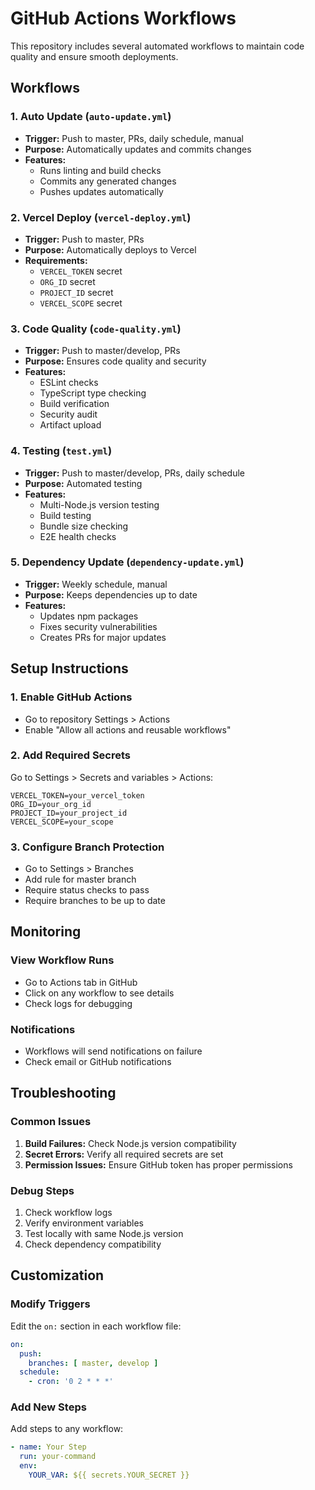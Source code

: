 # GitHub Actions Workflows

This repository includes several automated workflows to maintain code quality and ensure smooth deployments.

## Workflows

### 1. Auto Update (`auto-update.yml`)
- **Trigger:** Push to master, PRs, daily schedule, manual
- **Purpose:** Automatically updates and commits changes
- **Features:**
  - Runs linting and build checks
  - Commits any generated changes
  - Pushes updates automatically

### 2. Vercel Deploy (`vercel-deploy.yml`)
- **Trigger:** Push to master, PRs
- **Purpose:** Automatically deploys to Vercel
- **Requirements:**
  - `VERCEL_TOKEN` secret
  - `ORG_ID` secret
  - `PROJECT_ID` secret
  - `VERCEL_SCOPE` secret

### 3. Code Quality (`code-quality.yml`)
- **Trigger:** Push to master/develop, PRs
- **Purpose:** Ensures code quality and security
- **Features:**
  - ESLint checks
  - TypeScript type checking
  - Build verification
  - Security audit
  - Artifact upload

### 4. Testing (`test.yml`)
- **Trigger:** Push to master/develop, PRs, daily schedule
- **Purpose:** Automated testing
- **Features:**
  - Multi-Node.js version testing
  - Build testing
  - Bundle size checking
  - E2E health checks

### 5. Dependency Update (`dependency-update.yml`)
- **Trigger:** Weekly schedule, manual
- **Purpose:** Keeps dependencies up to date
- **Features:**
  - Updates npm packages
  - Fixes security vulnerabilities
  - Creates PRs for major updates

## Setup Instructions

### 1. Enable GitHub Actions
- Go to repository Settings > Actions
- Enable "Allow all actions and reusable workflows"

### 2. Add Required Secrets
Go to Settings > Secrets and variables > Actions:

```
VERCEL_TOKEN=your_vercel_token
ORG_ID=your_org_id
PROJECT_ID=your_project_id
VERCEL_SCOPE=your_scope
```

### 3. Configure Branch Protection
- Go to Settings > Branches
- Add rule for master branch
- Require status checks to pass
- Require branches to be up to date

## Monitoring

### View Workflow Runs
- Go to Actions tab in GitHub
- Click on any workflow to see details
- Check logs for debugging

### Notifications
- Workflows will send notifications on failure
- Check email or GitHub notifications

## Troubleshooting

### Common Issues
1. **Build Failures:** Check Node.js version compatibility
2. **Secret Errors:** Verify all required secrets are set
3. **Permission Issues:** Ensure GitHub token has proper permissions

### Debug Steps
1. Check workflow logs
2. Verify environment variables
3. Test locally with same Node.js version
4. Check dependency compatibility

## Customization

### Modify Triggers
Edit the `on:` section in each workflow file:
```yaml
on:
  push:
    branches: [ master, develop ]
  schedule:
    - cron: '0 2 * * *'
```

### Add New Steps
Add steps to any workflow:
```yaml
- name: Your Step
  run: your-command
  env:
    YOUR_VAR: ${{ secrets.YOUR_SECRET }}
```
